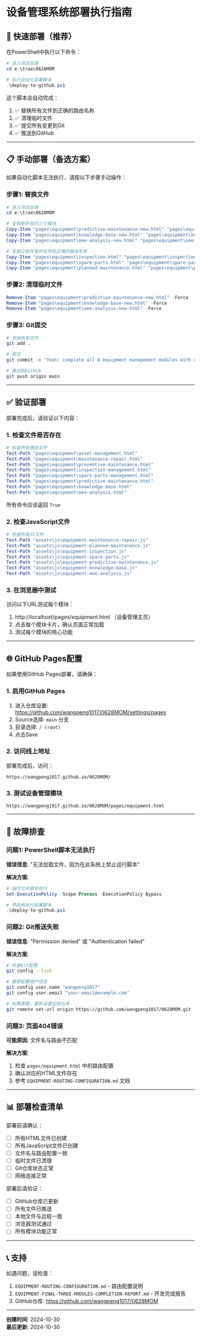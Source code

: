 # 设备管理系统部署执行指南

## 🚀 快速部署（推荐）

在PowerShell中执行以下命令：

```powershell
# 进入项目目录
cd e:\trae\0628MOM

# 执行自动化部署脚本
.\deploy-to-github.ps1
```

这个脚本会自动完成：
1. ✅ 替换所有文件到正确的路由名称
2. ✅ 清理临时文件
3. ✅ 提交所有变更到Git
4. ✅ 推送到GitHub

---

## 📋 手动部署（备选方案）

如果自动化脚本无法执行，请按以下步骤手动操作：

### 步骤1: 替换文件

```powershell
# 进入项目目录
cd e:\trae\0628MOM

# 复制新开发的三个模块
Copy-Item "pages\equipment\predictive-maintenance-new.html" "pages\equipment\predictive-maintenance.html" -Force
Copy-Item "pages\equipment\knowledge-base-new.html" "pages\equipment\knowledge-base.html" -Force
Copy-Item "pages\equipment\oee-analysis-new.html" "pages\equipment\oee-analysis.html" -Force

# 复制之前开发的文件到正确的路由名称
Copy-Item "pages\equipment\inspection.html" "pages\equipment\inspection-management.html" -Force
Copy-Item "pages\equipment\spare-parts.html" "pages\equipment\spare-parts-management.html" -Force
Copy-Item "pages\equipment\planned-maintenance.html" "pages\equipment\preventive-maintenance.html" -Force
```

### 步骤2: 清理临时文件

```powershell
Remove-Item "pages\equipment\predictive-maintenance-new.html" -Force
Remove-Item "pages\equipment\knowledge-base-new.html" -Force
Remove-Item "pages\equipment\oee-analysis-new.html" -Force
```

### 步骤3: Git提交

```bash
# 添加所有文件
git add .

# 提交
git commit -m "feat: complete all 8 equipment management modules with correct routing"

# 推送到GitHub
git push origin main
```

---

## ✅ 验证部署

部署完成后，请验证以下内容：

### 1. 检查文件是否存在

```powershell
# 检查所有路由文件
Test-Path "pages\equipment\asset-management.html"
Test-Path "pages\equipment\maintenance-repair.html"
Test-Path "pages\equipment\preventive-maintenance.html"
Test-Path "pages\equipment\inspection-management.html"
Test-Path "pages\equipment\spare-parts-management.html"
Test-Path "pages\equipment\predictive-maintenance.html"
Test-Path "pages\equipment\knowledge-base.html"
Test-Path "pages\equipment\oee-analysis.html"
```

所有命令应该返回 `True`

### 2. 检查JavaScript文件

```powershell
# 检查所有JS文件
Test-Path "assets\js\equipment-maintenance-repair.js"
Test-Path "assets\js\equipment-planned-maintenance.js"
Test-Path "assets\js\equipment-inspection.js"
Test-Path "assets\js\equipment-spare-parts.js"
Test-Path "assets\js\equipment-predictive-maintenance.js"
Test-Path "assets\js\equipment-knowledge-base.js"
Test-Path "assets\js\equipment-oee-analysis.js"
```

### 3. 在浏览器中测试

访问以下URL测试每个模块：

1. http://localhost/pages/equipment.html （设备管理主页）
2. 点击每个模块卡片，确认页面正常加载
3. 测试每个模块的核心功能

---

## 🌐 GitHub Pages配置

如果使用GitHub Pages部署，请确保：

### 1. 启用GitHub Pages

1. 进入仓库设置: https://github.com/wangpeng1017/0628MOM/settings/pages
2. Source选择: `main` 分支
3. 目录选择: `/ (root)`
4. 点击Save

### 2. 访问线上地址

部署完成后，访问：
```
https://wangpeng1017.github.io/0628MOM/
```

### 3. 测试设备管理模块

```
https://wangpeng1017.github.io/0628MOM/pages/equipment.html
```

---

## 🔧 故障排查

### 问题1: PowerShell脚本无法执行

**错误信息**: "无法加载文件，因为在此系统上禁止运行脚本"

**解决方案**:
```powershell
# 临时允许脚本执行
Set-ExecutionPolicy -Scope Process -ExecutionPolicy Bypass

# 然后再执行部署脚本
.\deploy-to-github.ps1
```

### 问题2: Git推送失败

**错误信息**: "Permission denied" 或 "Authentication failed"

**解决方案**:
```bash
# 检查Git配置
git config --list

# 重新配置用户信息
git config user.name "wangpeng1017"
git config user.email "your-email@example.com"

# 如果需要，重新设置远程仓库
git remote set-url origin https://github.com/wangpeng1017/0628MOM.git
```

### 问题3: 页面404错误

**可能原因**: 文件名与路由不匹配

**解决方案**:
1. 检查 `pages/equipment.html` 中的路由配置
2. 确认对应的HTML文件存在
3. 参考 `EQUIPMENT-ROUTING-CONFIGURATION.md` 文档

---

## 📊 部署检查清单

部署前请确认：

- [ ] 所有HTML文件已创建
- [ ] 所有JavaScript文件已创建
- [ ] 文件名与路由配置一致
- [ ] 临时文件已清理
- [ ] Git仓库状态正常
- [ ] 网络连接正常

部署后请验证：

- [ ] GitHub仓库已更新
- [ ] 所有文件已推送
- [ ] 本地文件与远程一致
- [ ] 浏览器测试通过
- [ ] 所有模块功能正常

---

## 📞 支持

如遇问题，请检查：
1. `EQUIPMENT-ROUTING-CONFIGURATION.md` - 路由配置说明
2. `EQUIPMENT-FINAL-THREE-MODULES-COMPLETION-REPORT.md` - 开发完成报告
3. GitHub仓库: https://github.com/wangpeng1017/0628MOM

---

**创建时间**: 2024-10-30  
**最后更新**: 2024-10-30
